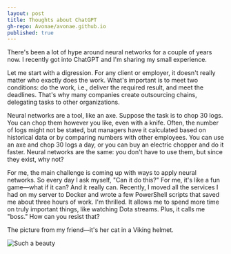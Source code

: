 ```yaml
---
layout: post
title: Thoughts about ChatGPT
gh-repo: Avonae/avonae.github.io
published: true
---
```


There's been a lot of hype around neural networks for a couple of years now. I recently got into ChatGPT and I'm sharing my small experience.

Let me start with a digression. For any client or employer, it doesn't really matter who exactly does the work. What's important is to meet two conditions: do the work, i.e., deliver the required result, and meet the deadlines. That's why many companies create outsourcing chains, delegating tasks to other organizations.

Neural networks are a tool, like an axe. Suppose the task is to chop 30 logs. You can chop them however you like, even with a knife. Often, the number of logs might not be stated, but managers have it calculated based on historical data or by comparing numbers with other employees. You can use an axe and chop 30 logs a day, or you can buy an electric chopper and do it faster. Neural networks are the same: you don't have to use them, but since they exist, why not?

For me, the main challenge is coming up with ways to apply neural networks. So every day I ask myself, "Can it do this?" For me, it's like a fun game—what if it can? And it really can. Recently, I moved all the services I had on my server to Docker and wrote a few PowerShell scripts that saved me about three hours of work. I'm thrilled. It allows me to spend more time on truly important things, like watching Dota streams. Plus, it calls me "boss." How can you resist that?

The picture from my friend—it's her cat in a Viking helmet.

![Such a beauty](/assets/img/kotik.webp)